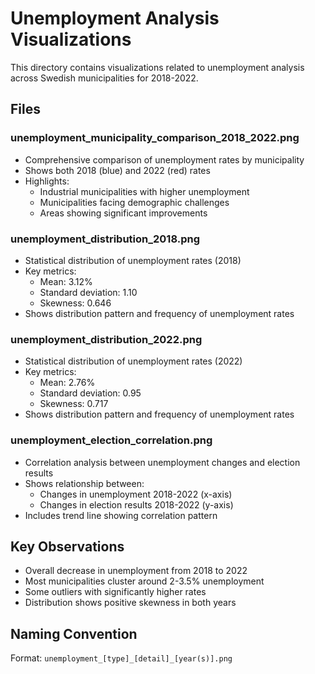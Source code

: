 # Unemployment Analysis Visualizations

This directory contains visualizations related to unemployment analysis across Swedish municipalities for 2018-2022.

## Files

### unemployment_municipality_comparison_2018_2022.png
- Comprehensive comparison of unemployment rates by municipality
- Shows both 2018 (blue) and 2022 (red) rates
- Highlights:
  - Industrial municipalities with higher unemployment
  - Municipalities facing demographic challenges
  - Areas showing significant improvements

### unemployment_distribution_2018.png
- Statistical distribution of unemployment rates (2018)
- Key metrics:
  - Mean: 3.12%
  - Standard deviation: 1.10
  - Skewness: 0.646
- Shows distribution pattern and frequency of unemployment rates

### unemployment_distribution_2022.png
- Statistical distribution of unemployment rates (2022)
- Key metrics:
  - Mean: 2.76%
  - Standard deviation: 0.95
  - Skewness: 0.717
- Shows distribution pattern and frequency of unemployment rates

### unemployment_election_correlation.png
- Correlation analysis between unemployment changes and election results
- Shows relationship between:
  - Changes in unemployment 2018-2022 (x-axis)
  - Changes in election results 2018-2022 (y-axis)
- Includes trend line showing correlation pattern

## Key Observations
- Overall decrease in unemployment from 2018 to 2022
- Most municipalities cluster around 2-3.5% unemployment
- Some outliers with significantly higher rates
- Distribution shows positive skewness in both years

## Naming Convention
Format: `unemployment_[type]_[detail]_[year(s)].png` 
